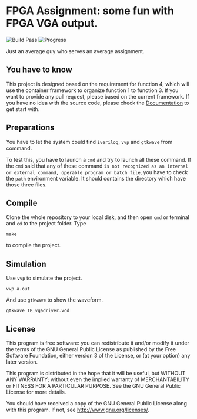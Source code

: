 # FPGA Assignment: some fun with FPGA VGA output.

![Build Pass](https://img.shields.io/badge/build-success-brightgreen.svg)  ![Progress](http://progressed.io/bar/71?title=Progress)

Just an average guy who serves an average assignment.

## You have to know

This project is designed based on the requirement for function 4, which will use the container framework to organize function 1 to function 3. If you want to provide any pull request, please based on the current framework. If you have no idea with the source code, please check the [Documentation](doc/Home.md) to get start with.

## Preparations

You have to let the system could find `iverilog`, `vvp` and `gtkwave` from command.

To test this, you have to launch a `cmd` and try to launch all these command. If the `cmd` said that any of these command `is not recognized as an internal or external command, operable program or batch file`, you have to check the `path` environment variable. It should contains the directory which have those three files.

## Compile

Clone the whole repository to your local disk, and then open `cmd` or terminal and `cd` to the project folder. Type

	make

to compile the project.

## Simulation

Use `vvp` to simulate the project.

	vvp a.out

And use `gtkwave` to show the waveform.

	gtkwave TB_vgadriver.vcd

## License

This program is free software: you can redistribute it and/or modify
it under the terms of the GNU General Public License as published by
the Free Software Foundation, either version 3 of the License, or
(at your option) any later version.

This program is distributed in the hope that it will be useful,
but WITHOUT ANY WARRANTY; without even the implied warranty of
MERCHANTABILITY or FITNESS FOR A PARTICULAR PURPOSE.  See the
GNU General Public License for more details.

You should have received a copy of the GNU General Public License
along with this program.  If not, see <http://www.gnu.org/licenses/>.